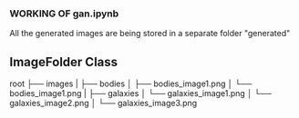 ### WORKING OF gan.ipynb

All the generated images are being stored in a separate folder "generated"


## ImageFolder Class

 root
├── images
|   ├── bodies
│     ├── bodies_image1.png
│     └── bodies_image1.png
|   ├── galaxies
│     └── galaxies_image1.png
│     └── galaxies_image2.png
│     └── galaxies_image3.png
